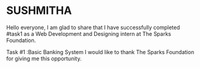 # SUSHMITHA
Hello everyone,
I am glad to share that I have successfully completed #task1 as a Web Development and Designing intern at The Sparks Foundation.

Task #1 :Basic Banking System
I would like to thank The Sparks Foundation for giving me this opportunity.
